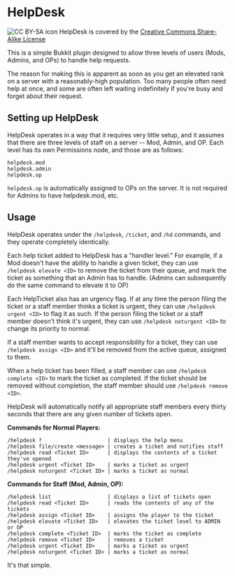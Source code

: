 HelpDesk
========
![CC BY-SA icon](http://i.creativecommons.org/l/by-sa/3.0/88x31.png) HelpDesk is covered by the [Creative Commons Share-Alike License](http://creativecommons.org/licenses/by-sa/3.0/)

This is a simple Bukkit plugin designed to allow three levels of users (Mods, Admins, and OPs) to handle help requests.

The reason for making this is apparent as soon as you get an elevated rank on a server with a reasonably-high population. Too many people often need help at once, and some are often left waiting indefinitely if you're busy and forget about their request.

Setting up HelpDesk
-------------------

HelpDesk operates in a way that it requires very little setup, and it assumes that there are three levels of staff on a server -- Mod, Admin, and OP. Each level has its own Permissions node, and those are as follows:

	helpdesk.mod
	helpdesk.admin
	helpdesk.op

`helpdesk.op` is automatically assigned to OPs on the server. It is not required for Admins to have helpdesk.mod, etc.

Usage
-----

HelpDesk operates under the `/helpdesk`, `/ticket`, and `/hd` commands, and they operate completely identically.

Each help ticket added to HelpDesk has a "handler level." For example, if a Mod doesn't have the ability to handle a given ticket, they can use `/helpdesk elevate <ID>` to remove the ticket from their queue, and mark the ticket as something that an Admin has to handle. (Admins can subsequently do the same command to elevate it to OP)

Each HelpTicket also has an urgency flag. If at any time the person filing the ticket or a staff member thinks a ticket is urgent, they can use `/helpdesk urgent <ID>` to flag it as such. If the person filing the ticket or a staff member doesn't think it's urgent, they can use `/helpdesk noturgent <ID>` to change its priority to normal.

If a staff member wants to accept responsibility for a ticket, they can use `/helpdesk assign <ID>` and it'll be removed from the active queue, assigned to them.

When a help ticket has been filled, a staff member can use `/helpdesk complete <ID>` to mark the ticket as completed. If the ticket should be removed without completion, the staff member should use `/helpdesk remove <ID>`.

HelpDesk will automatically notify all appropriate staff members every thirty seconds that there are any given number of tickets open.

**Commands for Normal Players:**

	/helpdesk ?                     | displays the help menu
	/helpdesk file/create <message> | creates a ticket and notifies staff
	/helpdesk read <Ticket ID>      | displays the contents of a ticket they've opened
	/helpdesk urgent <Ticket ID>    | marks a ticket as urgent
	/helpdesk noturgent <Ticket ID> | marks a ticket as normal

**Commands for Staff (Mod, Admin, OP):**

	/helpdesk list                  | displays a list of tickets open
	/helpdesk read <Ticket ID>      | reads the contents of any of the tickets
	/helpdesk assign <Ticket ID>    | assigns the player to the ticket
	/helpdesk elevate <Ticket ID>   | elevates the ticket level to ADMIN or OP
	/helpdesk complete <Ticket ID>  | marks the ticket as complete
	/helpdesk remove <Ticket ID>    | removes a ticket
	/helpdesk urgent <Ticket ID>    | marks a ticket as urgent
	/helpdesk noturgent <Ticket ID> | marks a ticket as normal
It's that simple.